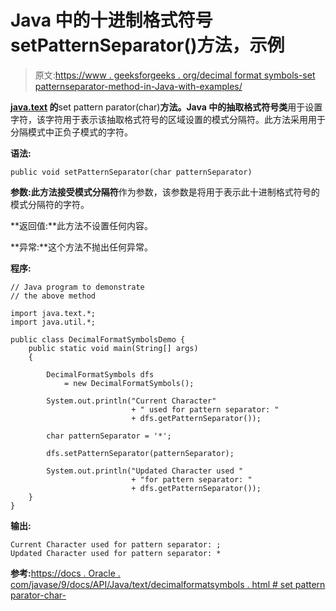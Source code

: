 # Java 中的十进制格式符号 setPatternSeparator()方法，示例

> 原文:[https://www . geeksforgeeks . org/decimal format symbols-set patternseparator-method-in-Java-with-examples/](https://www.geeksforgeeks.org/decimalformatsymbols-setpatternseparator-method-in-java-with-examples/)

**[java.text](https://www.geeksforgeeks.org/tag/java-text-package/) 的**set pattern parator(char)**方法。Java 中的抽取格式符号类**用于设置字符，该字符用于表示该抽取格式符号的区域设置的模式分隔符。此方法采用用于分隔模式中正负子模式的字符。

**语法:**

```
public void setPatternSeparator(char patternSeparator)

```

**参数:**此方法接受**模式分隔符**作为参数，该参数是将用于表示此十进制格式符号的模式分隔符的字符。

**返回值:**此方法不设置任何内容。

**异常:**这个方法不抛出任何异常。

**程序:**

```
// Java program to demonstrate
// the above method

import java.text.*;
import java.util.*;

public class DecimalFormatSymbolsDemo {
    public static void main(String[] args)
    {

        DecimalFormatSymbols dfs
            = new DecimalFormatSymbols();

        System.out.println("Current Character"
                           + " used for pattern separator: "
                           + dfs.getPatternSeparator());

        char patternSeparator = '*';

        dfs.setPatternSeparator(patternSeparator);

        System.out.println("Updated Character used "
                           + "for pattern separator: "
                           + dfs.getPatternSeparator());
    }
}
```

**输出:**

```
Current Character used for pattern separator: ;
Updated Character used for pattern separator: *

```

**参考:**[https://docs . Oracle . com/javase/9/docs/API/Java/text/decimalformatsymbols . html # set pattern parator-char-](https://docs.oracle.com/javase/9/docs/api/java/text/DecimalFormatSymbols.html#setPatternSeparator-char-)